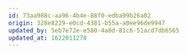 ```yaml
---
id: 73aa988c-aa96-4b4e-88f0-edba99b26a02
origin: 328e8229-e0cd-4381-b55a-a0ee96de9947
updated_by: 5eb7e72e-e580-4a8d-81c6-51acd7db6565
updated_at: 1622011278
---
```


